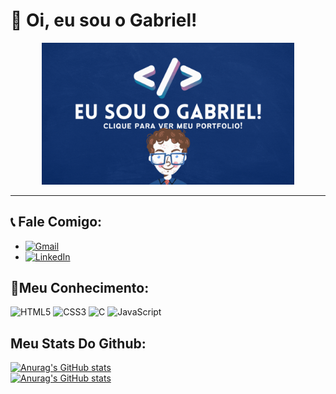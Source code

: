 # 👋 Oi, eu sou o Gabriel!
<p align="center"> 
  <a href="https://tsarco.github.io" target="_blank"><img width="80%" src="imagem.gif"/></a> 

<hr>

## 📞 Fale Comigo: 

- [![Gmail](https://img.shields.io/badge/Gmail-D14836?style=for-the-badge&logo=gmail&logoColor=white)](mailto:gabriel.dias1@aluno.ifsp.edu.br)
- [![LinkedIn](https://img.shields.io/badge/-LinkedIn-FFF?style=for-the-badge&logo=linkedin&logoColor=30A3DC)](https://www.linkedin.com/in/gabriel-dias-0793262b0/)
  
 
## 🧠Meu Conhecimento:
![HTML5](https://img.shields.io/badge/HTML5-E34F26?style=for-the-badge&logo=html5&logoColor=white)
![CSS3](https://img.shields.io/badge/CSS3-1572B6?style=for-the-badge&logo=css3&logoColor=white)
![C](https://img.shields.io/badge/C-00599C?style=for-the-badge&logo=c&logoColor=white)
![JavaScript](https://img.shields.io/badge/JavaScript-F7DF1E?style=for-the-badge&logo=javascript&logoColor=black)

## Meu Stats Do Github:

[![Anurag's GitHub stats](https://github-readme-stats.vercel.app/api?username=Tsarco&locale=pt-br&theme=neon&show_icons=true)](https://github.com/anuraghazra/github-readme-stats)    
[![Anurag's GitHub stats](https://github-readme-stats.vercel.app/api/top-langs?username=Tsarco&locale=pt-br&theme=neon&show_icons=true)](https://github.com/anuraghazra/github-readme-stats)
</p>

<!--
**Tsarco/Tsarco** is a ✨ _special_ ✨ repository because its `README.md` (this file) appears on your GitHub profile.

Here are some ideas to get you started:

- 🔭 I’m currently working on ...
- 🌱 I’m currently learning ...
- 👯 I’m looking to collaborate on ...
- 🤔 I’m looking for help with ...
- 💬 Ask me about ...
- 📫 How to reach me: ...
- 😄 Pronouns: ...
- ⚡ Fun fact: ...
-->
